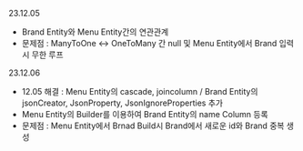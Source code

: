 23.12.05
  * Brand Entity와 Menu Entity간의 연관관계
  * 문제점 : ManyToOne <-> OneToMany 간 null 및 Menu Entity에서 Brand 입력시 무한 루프

23.12.06
  * 12.05 해결 : Menu Entity의 cascade, joincolumn / Brand Entity의 jsonCreator, JsonProperty, JsonIgnoreProperties 추가
  * Menu Entity의 Builder를 이용하여 Brand Entity의 name Column 등록
  * 문제점 : Menu Entity에서 Brnad Build시 Brand에서 새로운 id와 Brand 중복 생성
